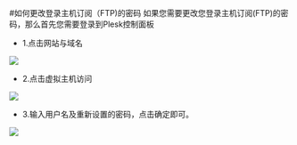 <!-- --- tag: plesk FTP 虚拟主机 -->
<!-- --- title: 如何更改登录主机订阅（FTP)的密码 -->
#如何更改登录主机订阅（FTP)的密码
如果您需要更改您登录主机订阅(FTP)的密码，那么首先您需要登录到Plesk控制面板

*    1.点击网站与域名

![](http://ww4.sinaimg.cn/large/a74ecc4cjw1dzctsclzjuj.jpg)

*    2.点击虚拟主机访问

![](http://ww3.sinaimg.cn/large/a74eed94jw1dzctwcxgsnj.jpg)

*    3.输入用户名及重新设置的密码，点击确定即可。

![](http://ww2.sinaimg.cn/large/a74e55b4jw1dzctybmxhuj.jpg)